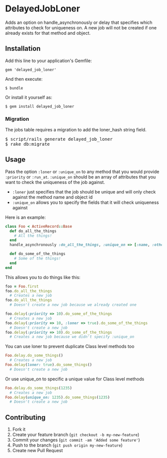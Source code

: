 # DelayedJobLoner

Adds an option on handle_asynchronously or delay that specifies which attributes to check for uniqueness on. A new job will not be created if one already exists for that method and object.

## Installation

Add this line to your application's Gemfile:

    gem 'delayed_job_loner'

And then execute:

    $ bundle

Or install it yourself as:

    $ gem install delayed_job_loner

### Migration

The jobs table requires a migration to add the loner_hash string field.

<pre>
$ script/rails generate delayed_job_loner
$ rake db:migrate
</pre>

## Usage

Pass the option `:loner` or `:unique_on` to any method that you would provide `:priority` or `:run_at`. `:unique_on` should be an array of attributes that you want to check the uniqueness of the job against.

* `:loner` just specifies that the job should be unique and will only check against the method name and object id
* `:unique_on` allows you to specify the fields that it will check uniqueness against

Here is an example:
```ruby
class Foo < ActiveRecord::Base
  def do_all_the_things
    # All the things!
  end
  handle_asynchronously :do_all_the_things, :unique_on => [:name, :other]

  def do_some_of_the_things
    # Some of the things!
  end
end
```

This allows you to do things like this:
```ruby
foo = Foo.first
foo.do_all_the_things
  # Creates a new job
foo.do_all_the_things
  # Doesn't create a new job because we already created one

foo.delay(:priority => 10).do_some_of_the_things
  # Creates a new job
foo.delay(:priority => 10, :loner => true).do_some_of_the_things
  # Doesn't create a new job
foo.delay(:priority => 10).do_some_of_the_things
  # Creates a new job because we didn't specify :unique_on
```

You can use loner to prevent duplicate Class level methods too
```ruby
Foo.delay.do_some_things()
  # Creates a new job
Foo.delay(loner: true).do_some_things()
  # Doesn't create a new job
```

Or use unique_on to specific a unique value for Class level methods
```ruby
Foo.delay.do_some_things(1235)
  # Creates a new job
Foo.delay(unique_on: 1235).do_some_things(1235)
  # Doesn't create a new job
```


## Contributing

1. Fork it
2. Create your feature branch (`git checkout -b my-new-feature`)
3. Commit your changes (`git commit -am 'Added some feature'`)
4. Push to the branch (`git push origin my-new-feature`)
5. Create new Pull Request

